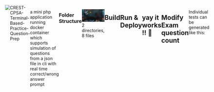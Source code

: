 <div style="display:flex; justify-content:center;"><img align="left" src="https://www.crest-approved.org/wp-content/uploads/2022/04/Crest-logo-Refresh_2022_CMYK_2_AW_col-no-reg-TM-scaled.jpg" border="

  
# CREST-CPSA-Terminal-Based-Practice-Question-Prep
  
a mini php application running docker container which supports simulation of questions from a json file in cli with real time correct/wrong answer prompt

  

### Folder Structure
![](tree.png)
2 directories, 8 files

## Build
```bash
$ docker build -t crest-cpsa-exam .
```
![](build.png)

## Run & Deploy
```
$ docker run --rm -ti crest-cpsa-exam
```

## yay it works !! 🥳

![](poc.png)

## Modify Exam question count

Individual tests can be generated like this:

```bash
# Unset for individual set of 120 questions
CMD ["/usr/local/bin/php","-f","exam","crest-cpsa-exam.json","120"]
```
